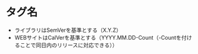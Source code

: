 # タグ名

- ライブラリはSemVerを基準とする（X.Y.Z）
- WEBサイトはCalVerを基準とする（YYYY.MM.DD-Count（-Countを付けることで同日内のリリースに対応できる））
